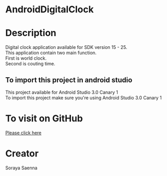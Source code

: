 # AndroidDigitalClock
# Description
Digital clock application available for SDK version 15 - 25. <br />
This application contain two main function.<br />
First is world clock.<br />
Second is couting time.<br />
## To import this project in android studio
This project available for Android Studio 3.0 Canary 1 <br />
To import this project make sure you're using Android Studio 3.0 Canary 1

# To visit on GitHub
[Please click here](https://github.com/Bubblebitoey/AndroidDigitalClock/)

# Creator
Soraya Saenna
